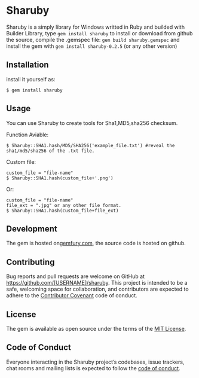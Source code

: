 # Sharuby

Sharuby is a simply library for Windows writted in Ruby and builded with Builder Library, type `gem install sharuby` to install or download from github the source, compile the .gemspec file: `gem build sharuby.gemspec` and install the gem with `gem install sharuby-0.2.5` (or any other version)

## Installation


install it yourself as:

    $ gem install sharuby

## Usage

You can use Sharuby to create tools for Sha1,MD5,sha256 checksum.

Function Aviable:

    $ Sharuby::SHA1.hash/MD5/SHA256('example_file.txt') #reveal the sha1/md5/sha256 of the .txt file.

Custom file:

    custom_file = "file-name"
    $ Sharuby::SHA1.hash(custom_file+'.png')

Or:
    
    custom_file = "file-name"
    file_ext = ".jpg" or any other file format.
    $ Sharuby::SHA1.hash(custom_file+file_ext)

## Development

 The gem is hosted on[gemfury.com](https://gemfury.com), the source code is hosted on github.

## Contributing

Bug reports and pull requests are welcome on GitHub at https://github.com/[USERNAME]/sharuby. This project is intended to be a safe, welcoming space for collaboration, and contributors are expected to adhere to the [Contributor Covenant](http://contributor-covenant.org) code of conduct.

## License

The gem is available as open source under the terms of the [MIT License](https://opensource.org/licenses/MIT).

## Code of Conduct

Everyone interacting in the Sharuby project’s codebases, issue trackers, chat rooms and mailing lists is expected to follow the [code of conduct](https://github.com/[USERNAME]/sharuby/blob/master/CODE_OF_CONDUCT.md).
